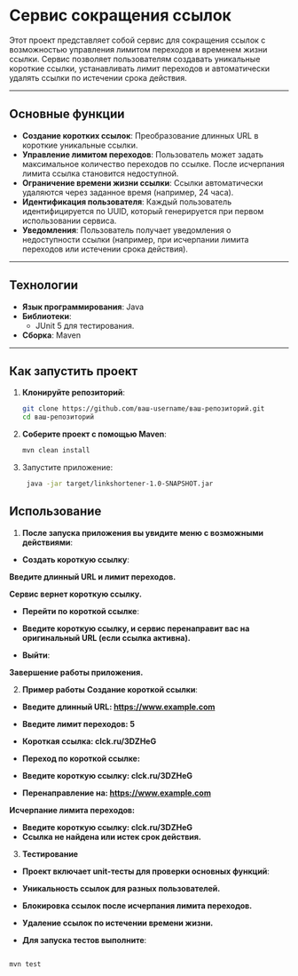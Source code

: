 # Сервис сокращения ссылок

Этот проект представляет собой сервис для сокращения ссылок с возможностью управления лимитом переходов и временем жизни ссылки. Сервис позволяет пользователям создавать уникальные короткие ссылки, устанавливать лимит переходов и автоматически удалять ссылки по истечении срока действия.

---

## Основные функции

- **Создание коротких ссылок**: Преобразование длинных URL в короткие уникальные ссылки.
- **Управление лимитом переходов**: Пользователь может задать максимальное количество переходов по ссылке. После исчерпания лимита ссылка становится недоступной.
- **Ограничение времени жизни ссылки**: Ссылки автоматически удаляются через заданное время (например, 24 часа).
- **Идентификация пользователя**: Каждый пользователь идентифицируется по UUID, который генерируется при первом использовании сервиса.
- **Уведомления**: Пользователь получает уведомления о недоступности ссылки (например, при исчерпании лимита переходов или истечении срока действия).

---

## Технологии

- **Язык программирования**: Java
- **Библиотеки**:
  - JUnit 5 для тестирования.
- **Сборка**: Maven

---

## Как запустить проект

1. **Клонируйте репозиторий**:
   ```bash
   git clone https://github.com/ваш-username/ваш-репозиторий.git
   cd ваш-репозиторий


2. **Соберите проект с помощью Maven**:
   ```bash
   mvn clean install
3. Запустите приложение:
   ```bash
    java -jar target/linkshortener-1.0-SNAPSHOT.jar

## Использование
1. **После запуска приложения вы увидите меню с возможными действиями**:

- **Создать короткую ссылку**:

**Введите длинный URL и лимит переходов.**

**Сервис вернет короткую ссылку.**

- **Перейти по короткой ссылке**:

- **Введите короткую ссылку, и сервис перенаправит вас на оригинальный URL (если ссылка активна).**

- **Выйти**:

**Завершение работы приложения.**

2. **Пример работы**
**Создание короткой ссылки**:

- **Введите длинный URL: https://www.example.com**
- **Введите лимит переходов: 5**
- **Короткая ссылка: clck.ru/3DZHeG**
- **Переход по короткой ссылке:**


- **Введите короткую ссылку: clck.ru/3DZHeG**
- **Перенаправление на: https://www.example.com**
  
**Исчерпание лимита переходов:**
- **Введите короткую ссылку: clck.ru/3DZHeG**
- **Ссылка не найдена или истек срок действия.**


3. **Тестирование**
- **Проект включает unit-тесты для проверки основных функций**:

- **Уникальность ссылок для разных пользователей.**

- **Блокировка ссылок после исчерпания лимита переходов.**

- **Удаление ссылок по истечении времени жизни.**

- **Для запуска тестов выполните**:

```bash

mvn test



